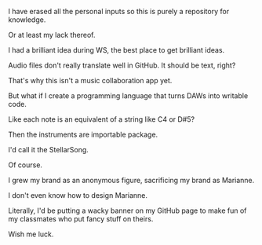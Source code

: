 I have erased all the personal inputs so this is purely a repository for knowledge.

Or at least my lack thereof.

I had a brilliant idea during WS, the best place to get brilliant ideas.

Audio files don't really translate well in GitHub. It should be text, right?

That's why this isn't a music collaboration app yet.

But what if I create a programming language that turns DAWs into writable code.

Like each note is an equivalent of a string like C4 or D#5?

Then the instruments are importable package.

I'd call it the StellarSong.

Of course.

I grew my brand as an anonymous figure, sacrificing my brand as Marianne.

I don't even know how to design Marianne.

Literally, I'd be putting a wacky banner on my GitHub page to make fun of my classmates who put fancy stuff on theirs.

Wish me luck.
